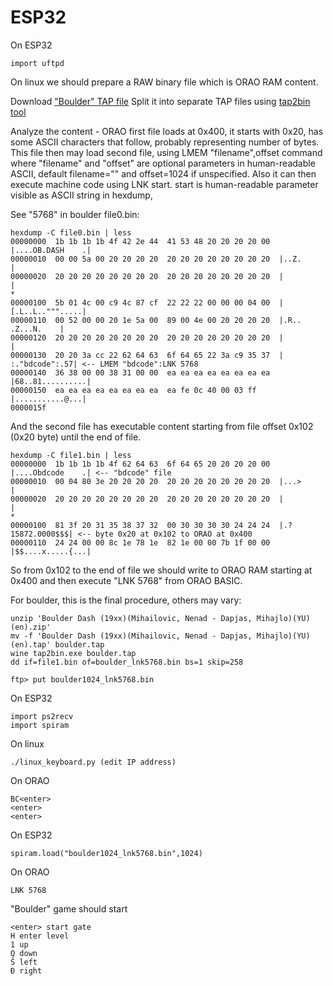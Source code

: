 # ESP32

On ESP32

    import uftpd

On linux we should prepare a RAW binary file which
is ORAO RAM content.

Download ["Boulder" TAP file](http://retrospec.sgn.net/users/tomcat/yu/Orao_list.php)
Split it into separate TAP files using [tap2bin tool](http://www.deltasoft.com.hr/retro/oraoutil.htm)

Analyze the content - ORAO first file loads at 0x400, it starts with 0x20,
has some ASCII characters that follow, probably representing number of bytes.
This file then may load second file, using LMEM "filename",offset command
where "filename" and "offset" are optional parameters in human-readable
ASCII, default filename="" and offset=1024 if unspecified.
Also it can then execute machine code using LNK start. start
is human-readable parameter visible as ASCII string in hexdump,

See "5768" in boulder file0.bin:

    hexdump -C file0.bin | less
    00000000  1b 1b 1b 1b 4f 42 2e 44  41 53 48 20 20 20 20 00  |....OB.DASH    .|
    00000010  00 00 5a 00 20 20 20 20  20 20 20 20 20 20 20 20  |..Z.            |
    00000020  20 20 20 20 20 20 20 20  20 20 20 20 20 20 20 20  |                |
    *
    00000100  5b 01 4c 00 c9 4c 87 cf  22 22 22 00 00 00 04 00  |[.L..L..""".....|
    00000110  00 52 00 00 20 1e 5a 00  89 00 4e 00 20 20 20 20  |.R.. .Z...N.    |
    00000120  20 20 20 20 20 20 20 20  20 20 20 20 20 20 20 20  |                |
    00000130  20 20 3a cc 22 62 64 63  6f 64 65 22 3a c9 35 37  |  :."bdcode":.57| <-- LMEM "bdcode":LNK 5768
    00000140  36 38 00 00 38 31 00 00  ea ea ea ea ea ea ea ea  |68..81..........|
    00000150  ea ea ea ea ea ea ea ea  ea fe 0c 40 00 03 ff     |...........@...|
    0000015f

And the second file has executable content starting from file
offset 0x102 (0x20 byte) until the end of file.

    hexdump -C file1.bin | less
    00000000  1b 1b 1b 1b 4f 62 64 63  6f 64 65 20 20 20 20 00  |....Obdcode    .| <-- "bdcode" file
    00000010  00 04 80 3e 20 20 20 20  20 20 20 20 20 20 20 20  |...>            |
    00000020  20 20 20 20 20 20 20 20  20 20 20 20 20 20 20 20  |                |
    *
    00000100  81 3f 20 31 35 38 37 32  00 30 30 30 30 24 24 24  |.? 15872.0000$$$| <-- byte 0x20 at 0x102 to ORAO at 0x400
    00000110  24 24 00 00 8c 1e 78 1e  82 1e 00 00 7b 1f 00 00  |$$....x.....{...|

So from 0x102 to the end of file we should write to ORAO 
RAM starting at 0x400 and then execute "LNK 5768" from
ORAO BASIC.

For boulder, this is the final procedure, others may vary:

    unzip 'Boulder Dash (19xx)(Mihailovic, Nenad - Dapjas, Mihajlo)(YU)(en).zip'
    mv -f 'Boulder Dash (19xx)(Mihailovic, Nenad - Dapjas, Mihajlo)(YU)(en).tap' boulder.tap
    wine tap2bin.exe boulder.tap
    dd if=file1.bin of=boulder_lnk5768.bin bs=1 skip=258

    ftp> put boulder1024_lnk5768.bin

On ESP32

    import ps2recv
    import spiram

On linux

    ./linux_keyboard.py (edit IP address)

On ORAO

    BC<enter>
    <enter>
    <enter>

On ESP32

    spiram.load("boulder1024_lnk5768.bin",1024)

On ORAO

    LNK 5768

"Boulder" game should start

    <enter> start gate
    H enter level
    1 up
    Q down
    Š left
    Đ right
